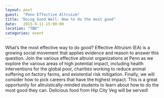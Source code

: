 ```yaml
---
layout: post
guest:  "Penn Effective Altruism"
title: "Doing Good Well: How to do the most good"
date:   2015-9-11 15:00:00
location: "TBD"
categories: event
---
```

What’s the most effective way to do good? 
Effective Altruism (EA) is a growing social movement that applies evidence and reason to answer this question. 
Join the various effective altruist organizations at Penn as we explore the various areas of high potential impact, including health interventions for the global poor, charities working to reduce animal suffering on factory farms, and existential risk mitigation. 
Finally, we will consider how to pick careers that have the highest impact. 
This is a great opportunity for altruistically-minded students to learn about how to do the most good they can. 
Delicious food from Hip City Veg will be served!
